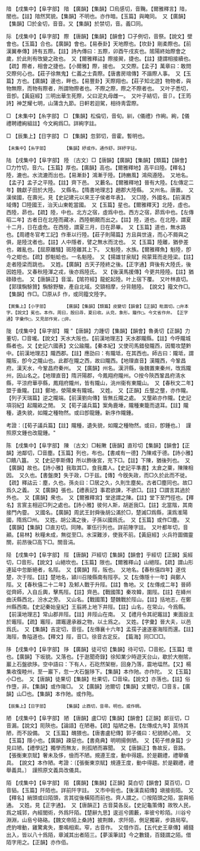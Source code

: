 <!-- { "loadSidebar": true } -->
隌	【戌集中】【阜字部】	隌	【廣韻】【集韻】□烏感切，音黤。【爾雅釋言】隌，闇也。【註】隌然冥貌。【集韻】不明也。亦作暗。【玉篇】與晻同。　又【廣韻】【集韻】□於金切，音音。又【集韻】於禁切，音。義□同。

际	【戌集中】【阜字部】	際	【唐韻】【集韻】【韻會】□子例切，音祭。【說文】壁會也。【玉篇】合也。【廣韻】會也。【易泰卦】天地際也。【坎卦】剛柔際也。【前漢翼奉傳】詩有五際。【註】詩內傳曰：五際，卯酉午戌亥也。隂陽終始際會之歲，於此則有攺變之政也。　又【爾雅釋詁】際接翜，捷也。【註】捷謂相接續也。【疏】際者，相會之捷也。【小爾雅】際，接也。　又交際。【孟子】萬章曰：敢問交際何心也。【莊子徐無鬼】仁義之士貴際。【唐書房琯傳】不諧際人事。　又【玉篇】方也。【廣韻】邊也，畔也。【易豐卦】天際翔也。【莊子知北遊】物物者，與物無際，而物有際者，所謂物際者也。不際之際，際之不際者也。　又叶子悉切，音卽。【黃庭經】三明出華生死際，父曰泥丸母雌一。　又叶子結切，音卩。【王筠詩】神芝耀七明，山蒲含九節。日軒若迴駕，相待靑雲際。

□	【未集中】【糸字部】	□	【集韻】松倫切，音旬。紃，《儀禮》作絢。絢，【儀禮聘禮絢組註】今文絢爲□。詳絢字註。

□	【辰集上】【日字部】	□	【集韻】忽郭切，音霍。暫明也。

	【未集中】【糸字部】		【集韻】紓或作。通作舒。詳紓字註。

陆	【戌集中】【阜字部】	陸	〔古文〕□【唐韻】【廣韻】【集韻】【類篇】【韻會】□力竹切，音六。【玉篇】厚也。【廣韻】高也。【爾雅釋地】高平曰陸。【釋名】陸，漉也。水流漉而出也。【易漸卦】鴻漸于陸。【詩豳風】鴻飛遵陸。　又地名。【孟子】孟子之平陸。【註】齊下邑。　又藪名。【爾雅釋地】晉有大陸。【左傳定二年】魏獻子田於大陸。　又縣名。【隋書地理志】趙郡大陸縣。　又州名。唐置。　又漢侯國，在壽光。見【史記建元以來王子侯者年表】。　又□陸，外國名。【前漢西域傳】□陸國王，治天山東乾當國。　又【玉篇】星也。【爾雅釋天】北陸，虛也。西陸，昴也。【疏】陸，中也。北方之宿，虛爲中也。西方之宿，昴爲中也。【左傳昭二年】古者日在北陸而藏冰，西陸朝覿而出之。【註】陸，道也。在北陸，謂夏十二月，日在虛危。在西陸，謂夏三月，日在昴畢。　又【玉篇】道也，無水路也。【周禮冬官考工記】作車以行陸。【莊子則陽篇】方且與世違，而心不屑與之俱，是陸沈者也。【註】人中隱者，譬之無水而沈也。　又【玉篇】陸離，猶參差也，雜亂也。【屈原離騷】斑陸離其上下。　又魁陸，水族。【爾雅釋魚】魁陸，卽今之蚶也。【疏】卽魁蛤也。一名魁陸。　又【揚雄甘泉賦】飛蒙茸而走陸梁。【註】走者陸梁而跳也。　又姓。【廣韻】古天子陸終之後。【正字通】齊後有大陸氏，後因姓陸。又春秋陸渾之戎，後亦爲陸氏。　又【後漢馬援傳】今更共陸陸。【註】猶碌碌也。　又【唐韻正】音溜。【隂符經】龍蛇起陸。叶上宿下覆。　又叶林直切。【郭璞騊駼贊】騊駼野駿，產自北域。交頸相摩，分背翹陸。　【說文】籀文作□。【集韻】作□。□原从阝作，或同籀文陸字。

	【寅集上】【小字部】		【廣韻】【集韻】【類篇】皮變切【韻會】【正韻】毗面切。□弁本字。【說文】冕也。本作。周曰，殷曰冔，夏曰收。从皃，象形。籀作□。今文省作弁。　【正字通】字彙作□，又見部作覍，□非。

陇	【戌集中】【阜字部】	隴	"【唐韻】力踵切【集韻】【韻會】魯勇切【正韻】力董切，□音壠。【說文】天水大阪也。【前漢地理志】天水郡隴縣。【註】今呼隴城縣者也。又【史記六國表】文公踰隴。【秦本紀】又使司馬錯發隴西，因蜀攻楚黔中。【前漢地理志】隴西郡。【註】應劭曰：有隴坻，在其西也。師古曰：隴坻，謂隴阪，卽今之隴山也。此郡在隴之西，故曰隴西。【地理直音】漢隴西，今鞏昌府。漢天水，今鞏昌府秦州。　又【廣韻】州名。漢汧縣，後魏置東秦州，攺爲隴州，因山名之。【地理直音】隋汧陽郡，今鳳翔府隴州。○按今陝西鞏昌府淸水縣，平涼府華亭縣，鳳翔府隴州，皆有隴山，洮州衞有東隴山。　又【春秋文二年】盟于垂隴。【註】鄭地，滎陽東有隴城。　又姓。　又【正韻】丘壟之壟，亦作隴。【列子天瑞篇】逆之隴端。【前漢劉向傳】皆無丘隴之處。　又壟畝亦作隴。【史記項羽紀】起隴畝之閒。　又【荀子議兵篇】案角鹿埵，隴種東籠而退耳。【註】隴種，遺失貌，如隴之種物然。或曰卽龍鍾。新序作隴鍾。

考證：〔【荀子議兵篇】【註】隴種，遺失貌，如隴之種物然。或曰，卽鍾也。〕　謹照原文鍾也改龍鍾。"

陈	【戌集中】【阜字部】	陳	〔古文〕□軙敶【唐韻】直珍切【集韻】【韻會】【正韻】池鄰切，□音塵。【玉篇】列也，布也。【書咸有一德】乃陳戒于德。【詩小雅】□饋八簋。　又【史記李斯傳】所以飾後宮，充下□。【註】下陳，猶後列也。　又【廣韻】故也。【詩小雅】我取其□，食我農人。【史記平準書】太倉之粟，陳陳相因。　又久也。【書盤庚】失于政，□于兹。【傳】今旣失政，而□久於此而不徙。【疏】釋詁云：塵，久也。孫炎曰：□居之久，久則生塵矣。古者□塵同也。故□爲久之義。　又【廣韻】張也。【禮表記】事君欲諫，不欲□。【註】□謂言其過於外也。　又【廣韻】衆也。　又【爾雅釋宮】堂途謂之陳。【註】堂下至門徑也。【釋名】言賔主相迎□列之處也。【詩小雅】彼何人斯，胡逝我□。【註】北當階，其南接門內霤。　又國名。【廣韻】周武王封舜後胡公滿於□，楚滅□爲縣，漢爲淮陽國，隋爲□州。　又姓。胡公滿之後，子孫以國爲氏。　又【玉篇】或作□塵。　又【廣韻】【集韻】□直刃切。同陣。軍伍行列也。詳前陣字註。　又叶都年切，音顚。【易林】秋糧未成，無從至□。水深難涉，使我不前。【黃庭經】火兵符圖備靈關，前昂後□高下□。關音涓。

陉	【戌集中】【阜字部】	陘	【唐韻】戸經切【集韻】【韻會】乎經切【正韻】奚經切，□音形。【說文】山絕坎也。【玉篇】限也。【爾雅釋山】山絕陘。【疏】謂山形連延中忽斷絕者，名陘。　又【廣韻】陘，阪也。　又地名。【春秋僖四年】遂伐楚，次于陘。【註】楚地名，潁川召陵縣南有陘亭。又【左傳隱十一年】與鄭人陘。又【春秋僖二十二年】及邾人戰于升陘。【註】魯地。又【左傳成二年】晉師從齊師，入自丘輿，擊馬陘。【註】齊邑。【戰國策】秦攻韓，圍陘。【註】在絳州曲沃縣西北，汾水之旁。　又山名。【戰國策】楚魏戰於陘山。【註】括地志，在鄭州縣西南。【史記秦始皇紀】王翦將上地下井陘。【註】山名，在常山，今爲縣。【前漢地理志】常山郡井陘。【註】井陘山在南。　又【禮月令其祀竈註】東面設主於竈陘。【疏】竈陘，謂竈邊承器之物，以土爲之。　又姓。【字彙】晉大夫，以邑爲氏。　又【集韻】吉定切，音徑。【左傳襄十六年】孟孺子速遂塞海陘而還。【註】海陘，魯隘道也。【釋文】陘，音□。徐音古定反。　【篇海】同□□□。

陊	【戌集中】【阜字部】	陊	【廣韻】徒可切【集韻】待可切，□音舵。【玉篇】壞也。【廣韻】下坂貌。又落也。【于逖聞奇錄】徐知業少時遊天台山，歇於大樹隂，巖上石盤欲陊。空中語曰：下有人，石矻然架樹，回身乃落，震地堛然。【又】楊集收復睦州，至一巖下，忽一大石盤陊下。【集韻】本作阤。亦作陀。　又【玉篇】小□也。　又【唐韻】徒果切【集韻】杜果切，□音垜。【說文】亦落也。【註】俗作墮，非。【集韻】或作隓□。　又【廣韻】池爾切【集韻】丈爾切，□音豸。【廣韻】山□也。【集韻】本作阤。或作陁。 

	【辰集上】【日字部】		【集韻】止酉切，音帚。明也。或作晭。

陋	【戌集中】【阜字部】	陋	【唐韻】盧□切【集韻】【韻會】【正韻】郞豆切，□音漏。【說文】阨陝也。【論語】在陋巷。【疏】隘陋之巷。【左傳成九年】莒恃其陋，而不設備。　又【玉篇】醜猥也。【唐書盧杞傳】郭子儀曰：杞貌陋心險。　又【玉篇】隱小也。【廣韻】疎惡也。【書堯典】明明揚側陋。　又【荀子修身篇】少見曰陋。【禮學記】獨學而無友，則孤陋而寡聞。　又【唐韻正】魯故反，音路。【張衡東京賦】奢未及侈，儉而不陋。規遵王度，動中得趨。於是觀禮，禮舉儀具。　【說文】本作陋。考證：〔【張衡東京賦】規遵王度，動中得趨。於是觀禮，禮舉義具。〕　謹照原文義具改儀具。 

陌	【戌集中】【阜字部】	陌	【廣韻】【集韻】【正韻】莫白切【韻會】莫百切，□音貊。【玉篇】阡陌也。詳前阡字註。　又市中街也。【後漢袁紹傳】塡接街陌。　又【釋名】綃頭或曰陌頭，言其從後橫陌而前也。齊人謂之。◎按陌頭之陌，當與帞通。　又姓。見【正字通】。　又【唐韻正】古音莫各反。【史記龜策傳】故牧人民，爲之城郭，內經閭術，外爲阡陌。【楚辭九思】逡巡兮圃藪，率彼兮畛陌。川谷兮淵淵，山峊兮硌硌。【魏文帝陌上桑詩】披荆棘，求阡陌，側足獨窘，步路局窄。虎豹嘷動，雞驚禽失，羣鳴相索。窄，古音作。　又借作百。【五代史王章傳】緡錢出入，皆以八十爲陌，章減其出者陌三。【夢溪筆談】今之數錢，百錢謂之陌。借陌字用之。【正韻】亦作佰。

